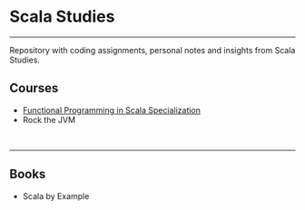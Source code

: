 # Scala Studies

---
Repository with coding assignments, personal notes and insights from Scala Studies.

## Courses

* [Functional Programming in Scala Specialization](./Functional%20Programming%20Specialization/func_prog_spec.md)
* Rock the JVM


<br>

---

## Books

* Scala by Example


